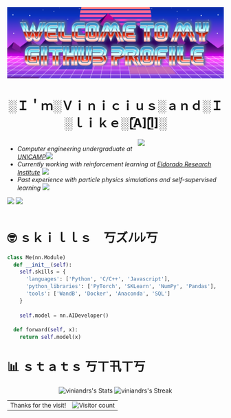 <div align="center">
<img width="1024px" alt="Welcome to my GitHub profile" src="./images/welcome.png" />
</div>

<h1 align='center'> ░Ｉ＇ｍ░Ｖｉｎｉｃｉｕｓ░ａｎｄ░Ｉ░ｌｉｋｅ░[̲̅A][̲̅I]░</h1> 

<!--  -->
<div style="width: 100%; overflow: hidden;">
 <img align='right' src="https://i.giphy.com/media/v1.Y2lkPTc5MGI3NjExM2p1NzVvbnVieHIwcDlpaXd0dGh0MDNhNGw1ZDc3ZGR2eHlyNmlzNSZlcD12MV9pbnRlcm5hbF9naWZfYnlfaWQmY3Q9Zw/3oFzmlUaRBsNXVCDh6/giphy.gif" width='200'>
    <p>
      <em><ul>
        <li>Computer engineering undergraduate at <a href="https://www.unicamp.br/unicamp/">UNICAMP</a><img src="https://media3.giphy.com/media/CBvjuhJncUt6U/giphy.gif?cid=ecf05e47rur6kim12yid8k63jrhn36lltnmeoovsiq9e7wbx&ep=v1_gifs_search&rid=giphy.gif&ct=g" width="30"> </li>
        <li>Currently working with reinforcement learning at <a href="https://www.eldorado.org.br/en/">Eldorado Research Institute</a> <img src="https://media2.giphy.com/media/q4RahsFvkpVKw/giphy.gif?cid=ecf05e479t0nbshatcfyy4k8s8ic9jiguahc36nip7kz5of2&ep=v1_stickers_search&rid=giphy.gif&ct=s" width="20"></li>
        <li>Past experience with particle physics simulations and self-supervised learning <img src="https://media4.giphy.com/media/KzWMBa9V3z8jHJCEC7/giphy.gif?cid=ecf05e47vrigulqbjjo899ej0k00pgx0eh0yovol0dpl5yrr&ep=v1_stickers_search&rid=giphy.gif&ct=s" width="25"></p></li>
      </ul></em>
      <a href="https://www.linkedin.com/in/viniciusandreossi/"><img  src="https://img.shields.io/badge/-viniciusandreossi-blue?style=flat-square&logo=Linkedin&logoColor=white&link=https://www.linkedin.com/in/viniciusandreossi/"></a>
      <a href="https://github.com/viniandrs"><img src="https://img.shields.io/github/followers/viniandrs?label=follow&style=social"></a>
      <!-- <a href="https://huggingface.co/viniandrs"><img src="https://huggingface.co/datasets/huggingface/badges/resolve/main/follow-me-on-HF-md.svg"></a> -->
    </p>
</div>

<!-- 

<h1> 💡 ｉｎｔｅｒｅｓｔｓ　ﾉ刀ｲ乇尺乇丂ｲ丂 </h1>

<table align='center'>
  <tr>
    <td>
      <img src="./images/ddpm.gif" height='200px'></img>
    </td>
    <td align='center'>
      <img src="./images/humanoid_standup.gif" width='200px'></img>
    </td>
    <td>
      <img src="./images/trails.gif" height='200px'></img>
    </td>
  </tr>
  <tr align='center'>
    <td>
      <strong>
        Generative <br>
        Models
      </strong>
    </td>
    <td>
      <strong>
        Reinforcement <br>
        Learning
      </strong>
    </td>
    <td>
      <strong>
        Bioinspired <br>
        Computing
      </strong>
    </td>
  </tr>
</table> -->

<h1> 🤓 ｓｋｉｌｌｓ　丂ズﾉﾚﾚ丂</h1>

```python
class Me(nn.Module)
  def __init__(self):
    self.skills = {
      'languages': ['Python', 'C/C++', 'Javascript'],
      'python_libraries': ['PyTorch', 'SKLearn', 'NumPy', 'Pandas'],
      'tools': ['WandB', 'Docker', 'Anaconda', 'SQL']
    }

    self.model = nn.AIDeveloper()

  def forward(self, x):
    return self.model(x)
```

<h1> 📊 ｓｔａｔｓ 丂ㄒ卂ㄒ丂 </h1>

<div class="badges-githubstats">
  <p align="center">
    <img src="https://github-readme-stats.vercel.app/api?username=viniandrs&theme=synthwave&hide_border=true&include_all_commits=false&count_private=false" alt="viniandrs's Stats" height="165">
    <img src="https://github-readme-stats.vercel.app/api/top-langs/?username=viniandrs&layout=donut&theme=synthwave&hide_border=true" alt="viniandrs's Streak" height="165">
  </p>
</div>

<table width="100%" align="center">
  <tr>
    <td align="center">Thanks for the visit!</td>
    <td align="center"><img src="https://profile-counter.glitch.me/viniandrs/count.svg" alt="Visitor count" /></td>
  </tr>
</table>
